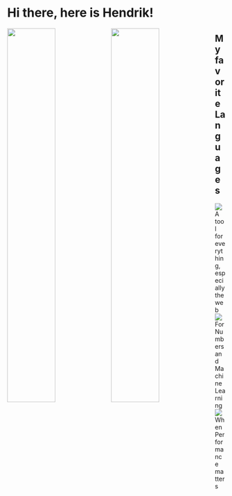 # Hi there, here is Hendrik!

<img align="left" width="47%" src="https://github-readme-stats.vercel.app/api?username=munsman&show_icons=true&theme=radical" />
<img align="left" width="47%" src="https://github-readme-stats.vercel.app/api/top-langs/?username=munsman&layout=compact" />

## My favorite Languages

<img align="left" src='https://img.shields.io/badge/typescript-%23007ACC.svg?style=for-the-badge&logo=typescript&logoColor=white'/> A tool for everything, especially the web
<img align="left" src='https://img.shields.io/badge/python-3670A0?style=for-the-badge&logo=python&logoColor=ffdd54'/> For Numbers and Machine Learning
<img align="left" src='https://img.shields.io/badge/rust-%23000000.svg?style=for-the-badge&logo=rust&logoColor=white'/> When Performance matters

<!-- ![Neovim](https://img.shields.io/badge/NeoVim-%2357A143.svg?&style=for-the-badge&logo=neovim&logoColor=white) -->
